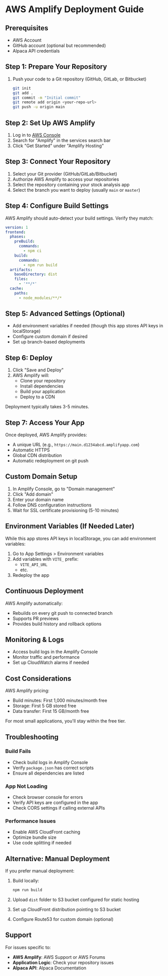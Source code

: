 # AWS Amplify Deployment Guide

## Prerequisites
- AWS Account
- GitHub account (optional but recommended)
- Alpaca API credentials

## Step 1: Prepare Your Repository

1. Push your code to a Git repository (GitHub, GitLab, or Bitbucket)
   ```bash
   git init
   git add .
   git commit -m "Initial commit"
   git remote add origin <your-repo-url>
   git push -u origin main
   ```

## Step 2: Set Up AWS Amplify

1. Log in to [AWS Console](https://console.aws.amazon.com/)
2. Search for "Amplify" in the services search bar
3. Click "Get Started" under "Amplify Hosting"

## Step 3: Connect Your Repository

1. Select your Git provider (GitHub/GitLab/Bitbucket)
2. Authorize AWS Amplify to access your repositories
3. Select the repository containing your stock analysis app
4. Select the branch you want to deploy (usually `main` or `master`)

## Step 4: Configure Build Settings

AWS Amplify should auto-detect your build settings. Verify they match:

```yaml
version: 1
frontend:
  phases:
    preBuild:
      commands:
        - npm ci
    build:
      commands:
        - npm run build
  artifacts:
    baseDirectory: dist
    files:
      - '**/*'
  cache:
    paths:
      - node_modules/**/*
```

## Step 5: Advanced Settings (Optional)

- Add environment variables if needed (though this app stores API keys in localStorage)
- Configure custom domain if desired
- Set up branch-based deployments

## Step 6: Deploy

1. Click "Save and Deploy"
2. AWS Amplify will:
   - Clone your repository
   - Install dependencies
   - Build your application
   - Deploy to a CDN

Deployment typically takes 3-5 minutes.

## Step 7: Access Your App

Once deployed, AWS Amplify provides:
- A unique URL (e.g., `https://main.d1234abcd.amplifyapp.com`)
- Automatic HTTPS
- Global CDN distribution
- Automatic redeployment on git push

## Custom Domain Setup

1. In Amplify Console, go to "Domain management"
2. Click "Add domain"
3. Enter your domain name
4. Follow DNS configuration instructions
5. Wait for SSL certificate provisioning (5-10 minutes)

## Environment Variables (If Needed Later)

While this app stores API keys in localStorage, you can add environment variables:

1. Go to App Settings > Environment variables
2. Add variables with `VITE_` prefix:
   - `VITE_API_URL`
   - etc.
3. Redeploy the app

## Continuous Deployment

AWS Amplify automatically:
- Rebuilds on every git push to connected branch
- Supports PR previews
- Provides build history and rollback options

## Monitoring & Logs

- Access build logs in the Amplify Console
- Monitor traffic and performance
- Set up CloudWatch alarms if needed

## Cost Considerations

AWS Amplify pricing:
- Build minutes: First 1,000 minutes/month free
- Storage: First 5 GB stored free
- Data transfer: First 15 GB/month free

For most small applications, you'll stay within the free tier.

## Troubleshooting

### Build Fails
- Check build logs in Amplify Console
- Verify `package.json` has correct scripts
- Ensure all dependencies are listed

### App Not Loading
- Check browser console for errors
- Verify API keys are configured in the app
- Check CORS settings if calling external APIs

### Performance Issues
- Enable AWS CloudFront caching
- Optimize bundle size
- Use code splitting if needed

## Alternative: Manual Deployment

If you prefer manual deployment:

1. Build locally:
   ```bash
   npm run build
   ```

2. Upload `dist` folder to S3 bucket configured for static hosting
3. Set up CloudFront distribution pointing to S3 bucket
4. Configure Route53 for custom domain (optional)

## Support

For issues specific to:
- **AWS Amplify**: AWS Support or AWS Forums
- **Application Logic**: Check your repository issues
- **Alpaca API**: Alpaca Documentation
